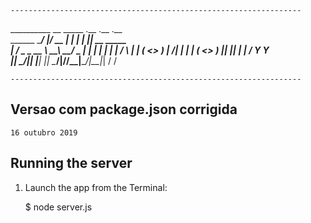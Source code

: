 
    ----------------------------------------------------------------- 
__________              __    _____      .__  .__  .__               
\______   \____________/  |__/ ____\____ |  | |  | |__|__ __  _____  
 |     ___/  _ \_  __ \   __\   __\/  _ \|  | |  | |  |  |  \/     \ 
 |    |  (  <_> )  | \/|  |  |  | (  <_> )  |_|  |_|  |  |  /  Y Y  \
 |____|   \____/|__|   |__|  |__|  \____/|____/____/__|____/|__|_|  /
                                                                  \/ 

    ----------------------------------------------------------------- 

## Versao com package.json corrigida
    16 outubro 2019




## Running the server


1) Launch the app from the Terminal:

    $ node server.js
